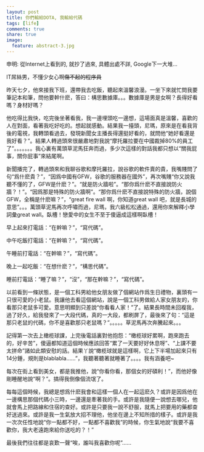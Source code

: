 ```yaml
---
layout: post
title: 你們輸給DOTA, 我輸給代碼
tags: [life]
comments: true
share: true
image:
  feature: abstract-3.jpg
---
```


申明: 從Internet上看到的, 就抄了過來, 具體出處不詳, Google下一大堆...

IT屌絲男，不懂少女心啊~~傷不起的程序員~~

昨天七夕，他來接我下班，還帶我去吃飯，聽起來溫馨浪漫。一坐下來就忙問我要筆記本和筆，問他要幹什麽，答曰：構思數據庫。。。數據庫是男是女啊？長得好看嗎？身材好嗎？

他吃得比我快，吃完後坐著看我，我一邊埋頭吃一邊想，這場面真是溫馨，喜歡的人在對面，看著我吃好吃的。想起就感動。結果我一擡頭，尼瑪，原來是在看我背後的電視，我轉頭看過去，發現新聞女主播長得還挺好看的，就問他“她好看還是我好看？”。結果人轉過頭來很嚴肅地對我說“摩托羅拉要在中國裁掉80%的員工了”。。。。。。。我心裏有萬頭草泥馬狂奔而過，多少次這樣的對話我都只想以“關我屁事，關你屁事”來結尾啊。


新聞播完了，轉過頭來和我聊谷歌和摩托羅拉，說谷歌的軟件賣的貴，我嘴賤問了句“爲什麽貴？”，“因爲中國有GFW，谷歌的服務器在國外”，再次嘴賤“你又說我聽不懂的了，GFW是什麽？”。“就是防火牆啦”。“那你爲什麽不直接說防火牆？！”。“因爲那是特殊的防火牆啊”。“那你爲什麽不直接說特殊的防火牆，說個GFW，全稱是什麽嘛？”，“great fire wall 啊，你知道great wall 吧，就是長城的意思”。。。萬頭草泥馬再次呼嘯而過，尼瑪，我六級松松通過，還用你來解釋小學詞彙great wall。臥槽！戀愛中的女生不至于傻逼成這樣啊臥槽！

早上起來打電話：“在幹嘛？”，“寫代碼”。

中午吃飯打電話：“在幹嘛？”，“寫代碼”。

午睡前打電話：“在幹嘛？”，“寫代碼”。

晚上一起吃飯：“在想什麽？”，“構思代碼”。

睡前打電話：“睡了嘛？”，“沒”，“那在幹嘛？”，“寫代碼”。

以前看到一條狀態，是一個工科男給他女朋友做了個網站作爲生日禮物，裏頭有一只很可愛的小老鼠。我讓他去看這個網站，說是一個工科男做給人家女朋友的，你看那只老鼠多可愛。意思明顯到只差說“你看看人家！”了。結果長時間未回複我，過了好久，給我發來了一大段代碼，真的一大段，都刷屏了，最後來了句：“這是那只老鼠的代碼，你不是喜歡那只老鼠嗎？”。。。。。草泥馬再次奔騰起來。。。

記得第一次去上橄榄球課，上完後電話裏對他抱怨：“橄榄球好累啊，跑來跑去的，好辛苦”，傻逼都知道這個時候應該回答“累了一天要好好休息呀”、“上課不要太拼命”諸如此類安慰的話。結果丫說“橄榄球就是這樣啊，它上下半場加起來只有14分鍾，規則是blablabla……”，我聽著聽著就睡著了。。。。我有涵養吧~

每次在街上看到美女，都是我推他，說“你看你看，那個女的好碩利！”，而他好像剛睡醒地說“啊？”。搞得我倒像個流氓了。

每每這個時候，我總是想爲什麽我會和這樣一個人在一起這麽久？或許是因爲他在一邊構思那個代碼小三時，一邊還是牽著我的手。或許是我隨便一說想去哪兒，他就會馬上把路線和住宿的查好。或許是只要我一說不舒服，就馬上把要用的藥都查好送過來。或許是我一生氣放大招不理他，他坐在邊上不知所措的樣子。或許是我一次次任性地說“你一點都不好，一點都不喜歡我”的時候，你生氣地說“我要不喜歡你，我大老遠跑來給你送吃的？！”

最後我們往往都是哀歎一聲“唉，誰叫我喜歡你呢”……

